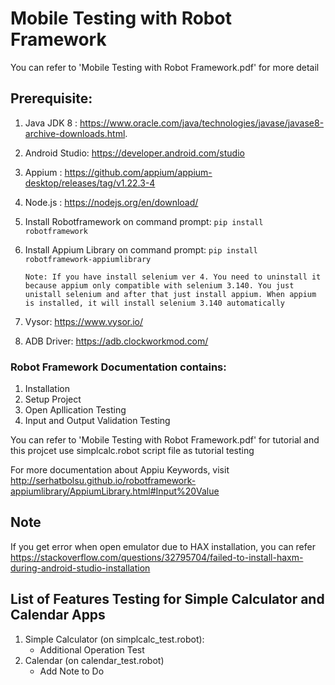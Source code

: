 # Mobile Testing with Robot Framework

You can refer to 'Mobile Testing with Robot Framework.pdf' for more detail

## Prerequisite:


1. Java JDK 8 : https://www.oracle.com/java/technologies/javase/javase8-archive-downloads.html.
2. Android Studio: https://developer.android.com/studio
3. Appium : https://github.com/appium/appium-desktop/releases/tag/v1.22.3-4
4. Node.js : https://nodejs.org/en/download/
5. Install Robotframework on command prompt:
   `pip install robotframework`
6. Install Appium Library on command prompt:
   `pip install robotframework-appiumlibrary`
   
   `Note: If you have install selenium ver 4. You need to uninstall it because appium only compatible with selenium 3.140. You just unistall selenium and after that just install appium. When appium is installed, it will install selenium 3.140 automatically `
   
7. Vysor: https://www.vysor.io/
8. ADB Driver: https://adb.clockworkmod.com/ 

### Robot Framework Documentation contains:

1. Installation
2. Setup Project
3. Open Apllication Testing
4. Input and Output Validation Testing 

You can refer to 'Mobile Testing with Robot Framework.pdf' for tutorial and this projcet use simplcalc.robot script file as tutorial testing

For more documentation about Appiu Keywords, visit http://serhatbolsu.github.io/robotframework-appiumlibrary/AppiumLibrary.html#Input%20Value

## Note 
If you get error when open emulator due to HAX installation, you can refer https://stackoverflow.com/questions/32795704/failed-to-install-haxm-during-android-studio-installation

## List of Features Testing for Simple Calculator and Calendar Apps

1. Simple Calculator (on simplcalc_test.robot):
   - Additional Operation Test
2. Calendar (on calendar_test.robot)
   - Add Note to Do
